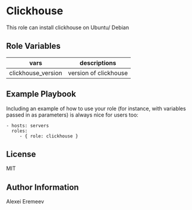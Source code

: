 Clickhouse
=========

This role can install clickhouse on Ubuntu/ Debian

Role Variables
--------------

|vars|descriptions|
|----|------|
|clickhouse_version|version of clickhouse|

Example Playbook
----------------

Including an example of how to use your role (for instance, with variables passed in as parameters) is always nice for users too:

    - hosts: servers
      roles:
         - { role: clickhouse }

License
-------

MIT

Author Information
------------------

Alexei Eremeev
